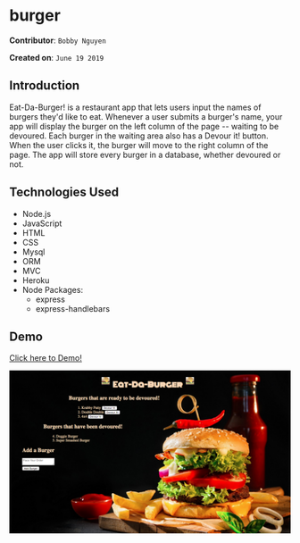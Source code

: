 # burger

**Contributor**: `Bobby Nguyen`

**Created on**: `June 19 2019`

## Introduction
Eat-Da-Burger! is a restaurant app that lets users input the names of burgers they'd like to eat. Whenever a user submits a burger's name, your app will display the burger on the left column of the page -- waiting to be devoured. Each burger in the waiting area also has a Devour it! button. When the user clicks it, the burger will move to the right column of the page. The app will store every burger in a database, whether devoured or not.
## Technologies Used
- Node.js
- JavaScript
- HTML
- CSS
- Mysql
- ORM
- MVC
- Heroku
- Node Packages:
    - express
    - express-handlebars
    
## Demo
[Click here to Demo!](https://aqueous-waters-75422.herokuapp.com/)

![Results](public/assets/img/eat-a-burger.png)

